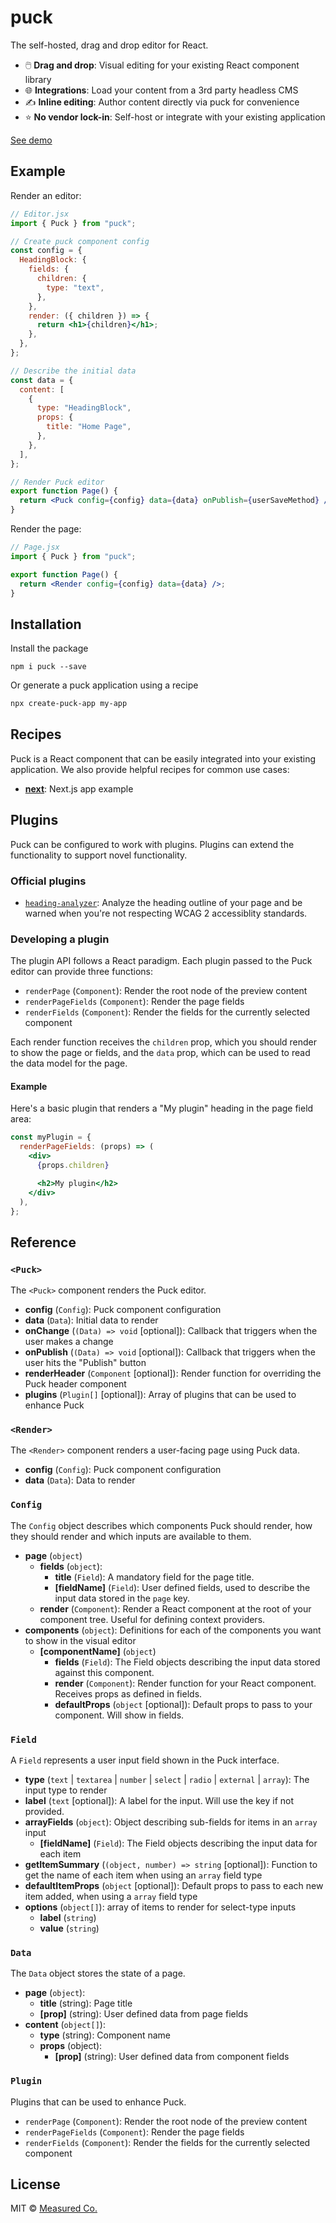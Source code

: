 # puck

The self-hosted, drag and drop editor for React.

- 🖱️ **Drag and drop**: Visual editing for your existing React component library
- 🌐 **Integrations**: Load your content from a 3rd party headless CMS
- ✍️ **Inline editing**: Author content directly via puck for convenience
- ⭐️ **No vendor lock-in**: Self-host or integrate with your existing application

[See demo](https://puck-demo-six.vercel.app/custom/edit)

## Example

Render an editor:

```jsx
// Editor.jsx
import { Puck } from "puck";

// Create puck component config
const config = {
  HeadingBlock: {
    fields: {
      children: {
        type: "text",
      },
    },
    render: ({ children }) => {
      return <h1>{children}</h1>;
    },
  },
};

// Describe the initial data
const data = {
  content: [
    {
      type: "HeadingBlock",
      props: {
        title: "Home Page",
      },
    },
  ],
};

// Render Puck editor
export function Page() {
  return <Puck config={config} data={data} onPublish={userSaveMethod} />;
}
```

Render the page:

```jsx
// Page.jsx
import { Puck } from "puck";

export function Page() {
  return <Render config={config} data={data} />;
}
```

## Installation

Install the package

```
npm i puck --save
```

Or generate a puck application using a recipe

```sh
npx create-puck-app my-app
```

## Recipes

Puck is a React component that can be easily integrated into your existing application. We also provide helpful recipes for common use cases:

- [**next**](https://github.com/measuredco/puck/tree/main/recipes/next): Next.js app example

## Plugins

Puck can be configured to work with plugins. Plugins can extend the functionality to support novel functionality.

### Official plugins

- [`heading-analyzer`](https://github.com/measuredco/puck/tree/main/packages/plugin-heading-analyzer): Analyze the heading outline of your page and be warned when you're not respecting WCAG 2 accessiblity standards.

### Developing a plugin

The plugin API follows a React paradigm. Each plugin passed to the Puck editor can provide three functions:

- `renderPage` (`Component`): Render the root node of the preview content
- `renderPageFields` (`Component`): Render the page fields
- `renderFields` (`Component`): Render the fields for the currently selected component

Each render function receives the `children` prop, which you should render to show the page or fields, and the `data` prop, which can be used to read the data model for the page.

#### Example

Here's a basic plugin that renders a "My plugin" heading in the page field area:

```jsx
const myPlugin = {
  renderPageFields: (props) => (
    <div>
      {props.children}

      <h2>My plugin</h2>
    </div>
  ),
};
```

## Reference

### `<Puck>`

The `<Puck>` component renders the Puck editor.

- **config** (`Config`): Puck component configuration
- **data** (`Data`): Initial data to render
- **onChange** (`(Data) => void` [optional]): Callback that triggers when the user makes a change
- **onPublish** (`(Data) => void` [optional]): Callback that triggers when the user hits the "Publish" button
- **renderHeader** (`Component` [optional]): Render function for overriding the Puck header component
- **plugins** (`Plugin[]` [optional]): Array of plugins that can be used to enhance Puck

### `<Render>`

The `<Render>` component renders a user-facing page using Puck data.

- **config** (`Config`): Puck component configuration
- **data** (`Data`): Data to render

### `Config`

The `Config` object describes which components Puck should render, how they should render and which inputs are available to them.

- **page** (`object`)
  - **fields** (`object`):
    - **title** (`Field`): A mandatory field for the page title.
    - **[fieldName]** (`Field`): User defined fields, used to describe the input data stored in the `page` key.
  - **render** (`Component`): Render a React component at the root of your component tree. Useful for defining context providers.
- **components** (`object`): Definitions for each of the components you want to show in the visual editor
  - **[componentName]** (`object`)
    - **fields** (`Field`): The Field objects describing the input data stored against this component.
    - **render** (`Component`): Render function for your React component. Receives props as defined in fields.
    - **defaultProps** (`object` [optional]): Default props to pass to your component. Will show in fields.

### `Field`

A `Field` represents a user input field shown in the Puck interface.

- **type** (`text` | `textarea` | `number` | `select` | `radio` | `external` | `array`): The input type to render
- **label** (`text` [optional]): A label for the input. Will use the key if not provided.
- **arrayFields** (`object`): Object describing sub-fields for items in an `array` input
  - **[fieldName]** (`Field`): The Field objects describing the input data for each item
- **getItemSummary** (`(object, number) => string` [optional]): Function to get the name of each item when using an `array` field type
- **defaultItemProps** (`object` [optional]): Default props to pass to each new item added, when using a `array` field type
- **options** (`object[]`): array of items to render for select-type inputs
  - **label** (`string`)
  - **value** (`string`)

### `Data`

The `Data` object stores the state of a page.

- **page** (`object`):
  - **title** (string): Page title
  - **[prop]** (string): User defined data from page fields
- **content** (`object[]`):
  - **type** (string): Component name
  - **props** (object):
    - **[prop]** (string): User defined data from component fields

### `Plugin`

Plugins that can be used to enhance Puck.

- `renderPage` (`Component`): Render the root node of the preview content
- `renderPageFields` (`Component`): Render the page fields
- `renderFields` (`Component`): Render the fields for the currently selected component

## License

MIT © [Measured Co.](https://github.com/measuredco)
